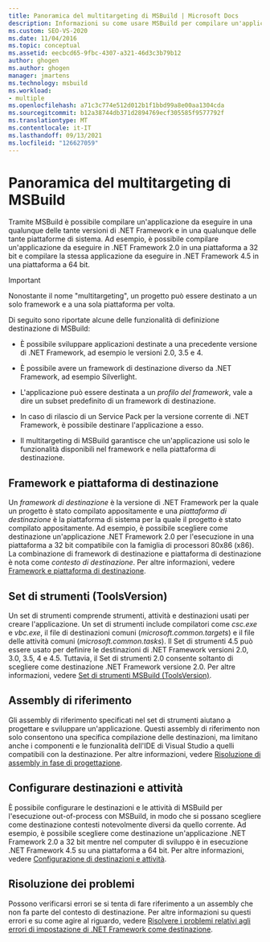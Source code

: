 ```yaml
---
title: Panoramica del multitargeting di MSBuild | Microsoft Docs
description: Informazioni su come usare MSBuild per compilare un'applicazione da eseguire in una delle diverse versioni del .NET Framework e in una qualsiasi delle diverse piattaforme di sistema.
ms.custom: SEO-VS-2020
ms.date: 11/04/2016
ms.topic: conceptual
ms.assetid: eecbcd65-9fbc-4307-a321-46d3c3b79b12
author: ghogen
ms.author: ghogen
manager: jmartens
ms.technology: msbuild
ms.workload:
- multiple
ms.openlocfilehash: a71c3c774e512d012b1f1bbd99a8e00aa1304cda
ms.sourcegitcommit: b12a38744db371d2894769ecf305585f9577792f
ms.translationtype: MT
ms.contentlocale: it-IT
ms.lasthandoff: 09/13/2021
ms.locfileid: "126627059"
---
```

# <a name="msbuild-multitargeting-overview"></a>Panoramica del multitargeting di MSBuild

Tramite MSBuild è possibile compilare un'applicazione da eseguire in una qualunque delle tante versioni di .NET Framework e in una qualunque delle tante piattaforme di sistema. Ad esempio, è possibile compilare un'applicazione da eseguire in .NET Framework 2.0 in una piattaforma a 32 bit e compilare la stessa applicazione da eseguire in .NET Framework 4.5 in una piattaforma a 64 bit.

> [!IMPORTANT]
> Nonostante il nome "multitargeting", un progetto può essere destinato a un solo framework e a una sola piattaforma per volta.

 Di seguito sono riportate alcune delle funzionalità di definizione destinazione di MSBuild:

- È possibile sviluppare applicazioni destinate a una precedente versione di .NET Framework, ad esempio le versioni 2.0, 3.5 e 4.

- È possibile avere un framework di destinazione diverso da .NET Framework, ad esempio Silverlight.

- L'applicazione può essere destinata a un *profilo del framework*, vale a dire un subset predefinito di un framework di destinazione.

- In caso di rilascio di un Service Pack per la versione corrente di .NET Framework, è possibile destinare l'applicazione a esso.

- Il multitargeting di MSBuild garantisce che un'applicazione usi solo le funzionalità disponibili nel framework e nella piattaforma di destinazione.

## <a name="target-framework-and-platform"></a>Framework e piattaforma di destinazione

 Un *framework di destinazione* è la versione di .NET Framework per la quale un progetto è stato compilato appositamente e una *piattaforma di destinazione* è la piattaforma di sistema per la quale il progetto è stato compilato appositamente.  Ad esempio, è possibile scegliere come destinazione un'applicazione .NET Framework 2.0 per l'esecuzione in una piattaforma a 32 bit compatibile con la famiglia di processori 80x86 (x86). La combinazione di framework di destinazione e piattaforma di destinazione è nota come *contesto di destinazione*. Per altre informazioni, vedere [Framework e piattaforma di destinazione](../msbuild/msbuild-target-framework-and-target-platform.md).

## <a name="toolset-toolsversion"></a>Set di strumenti (ToolsVersion)

 Un set di strumenti comprende strumenti, attività e destinazioni usati per creare l'applicazione. Un set di strumenti include compilatori come *csc.exe* e *vbc.exe*, il file di destinazioni comuni (*microsoft.common.targets*) e il file delle attività comuni (*microsoft.common.tasks*). Il Set di strumenti 4.5 può essere usato per definire le destinazioni di .NET Framework versioni 2.0, 3.0, 3.5, 4 e 4.5. Tuttavia, il Set di strumenti 2.0 consente soltanto di scegliere come destinazione .NET Framework versione 2.0. Per altre informazioni, vedere [Set di strumenti MSBuild (ToolsVersion)](../msbuild/msbuild-toolset-toolsversion.md).

## <a name="reference-assemblies"></a>Assembly di riferimento

 Gli assembly di riferimento specificati nel set di strumenti aiutano a progettare e sviluppare un'applicazione. Questi assembly di riferimento non solo consentono una specifica compilazione delle destinazioni, ma limitano anche i componenti e le funzionalità dell'IDE di Visual Studio a quelli compatibili con la destinazione. Per altre informazioni, vedere [Risoluzione di assembly in fase di progettazione](../msbuild/resolving-assemblies-at-design-time.md).

## <a name="configure-targets-and-tasks"></a>Configurare destinazioni e attività

 È possibile configurare le destinazioni e le attività di MSBuild per l'esecuzione out-of-process con MSBuild, in modo che si possano scegliere come destinazione contesti notevolmente diversi da quello corrente.  Ad esempio, è possibile scegliere come destinazione un'applicazione .NET Framework 2.0 a 32 bit mentre nel computer di sviluppo è in esecuzione .NET Framework 4.5 su una piattaforma a 64 bit. Per altre informazioni, vedere [Configurazione di destinazioni e attività](../msbuild/configuring-targets-and-tasks.md).

## <a name="troubleshooting"></a>Risoluzione dei problemi

 Possono verificarsi errori se si tenta di fare riferimento a un assembly che non fa parte del contesto di destinazione. Per altre informazioni su questi errori e su come agire al riguardo, vedere [Risolvere i problemi relativi agli errori di impostazione di .NET Framework come destinazione](../msbuild/troubleshooting-dotnet-framework-targeting-errors.md).
